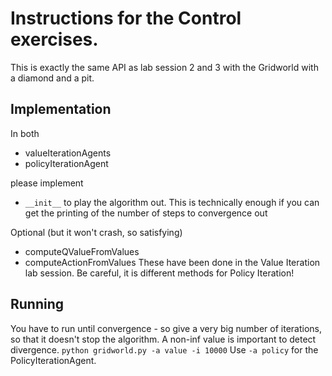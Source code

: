 # Instructions for the Control exercises.
This is exactly the same API as lab session 2 and 3 with the Gridworld with a diamond and a pit.


## Implementation
In both
* valueIterationAgents
* policyIterationAgent

please implement
* `__init__` to play the algorithm out. This is technically enough if you can get the printing of the number of steps to convergence out

Optional (but it won't crash, so satisfying)
* computeQValueFromValues
* computeActionFromValues
These have been done in the Value Iteration lab session.
Be careful, it is different methods for Policy Iteration!

## Running
You have to run until convergence - so give a very big number of iterations, so that it doesn't stop the algorithm. A non-inf value is important to detect divergence.
`python gridworld.py -a value -i 10000`
Use `-a policy` for the PolicyIterationAgent.
